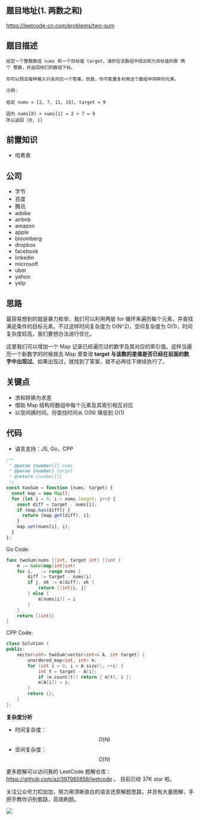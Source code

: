 ## 题目地址(1. 两数之和)

https://leetcode-cn.com/problems/two-sum

## 题目描述

```
给定一个整数数组 nums 和一个目标值 target，请你在该数组中找出和为目标值的那 两个 整数，并返回他们的数组下标。

你可以假设每种输入只会对应一个答案。但是，你不能重复利用这个数组中同样的元素。

示例:

给定 nums = [2, 7, 11, 15], target = 9

因为 nums[0] + nums[1] = 2 + 7 = 9
所以返回 [0, 1]
```

## 前置知识

- 哈希表

## 公司

- 字节
- 百度
- 腾讯
- adobe
- airbnb
- amazon
- apple
- bloomberg
- dropbox
- facebook
- linkedin
- microsoft
- uber
- yahoo
- yelp

## 思路

最容易想到的就是暴力枚举，我们可以利用两层 for 循环来遍历每个元素，并查找满足条件的目标元素。不过这样时间复杂度为 O(N^2)，空间复杂度为 O(1)，时间复杂度较高，我们要想办法进行优化。

这里我们可以增加一个 Map 记录已经遍历过的数字及其对应的索引值。这样当遍历一个新数字的时候就去 Map 里查询 **target 与该数的差值是否已经在前面的数字中出现过**。如果出现过，就找到了答案，就不必再往下继续执行了。

## 关键点

- 求和转换为求差
- 借助 Map 结构将数组中每个元素及其索引相互对应
- 以空间换时间，将查找时间从 O(N) 降低到 O(1)

## 代码

- 语言支持：JS, Go，CPP

```js
/**
 * @param {number[]} nums
 * @param {number} target
 * @return {number[]}
 */
const twoSum = function (nums, target) {
  const map = new Map();
  for (let i = 0; i < nums.length; i++) {
    const diff = target - nums[i];
    if (map.has(diff)) {
      return [map.get(diff), i];
    }
    map.set(nums[i], i);
  }
};
```

Go Code:

```go
func twoSum(nums []int, target int) []int {
	m := make(map[int]int)
	for i, _ := range nums {
		diff := target - nums[i]
		if j, ok := m[diff]; ok {
			return []int{i, j}
		} else {
			m[nums[i]] = i
		}
	}
	return []int{}
}
```

CPP Code:

```cpp
class Solution {
public:
    vector<int> twoSum(vector<int>& A, int target) {
        unordered_map<int, int> m;
        for (int i = 0; i < A.size(); ++i) {
            int t = target - A[i];
            if (m.count(t)) return { m[t], i };
            m[A[i]] = i;
        }
        return {};
    }
};
```

**复杂度分析**

- 时间复杂度：$$O(N)$$
- 空间复杂度：$$O(N)$$

更多题解可以访问我的 LeetCode 题解仓库：https://github.com/azl397985856/leetcode 。 目前已经 37K star 啦。

关注公众号力扣加加，努力用清晰直白的语言还原解题思路，并且有大量图解，手把手教你识别套路，高效刷题。

![](https://tva1.sinaimg.cn/large/007S8ZIlly1gfcuzagjalj30p00dwabs.jpg)
